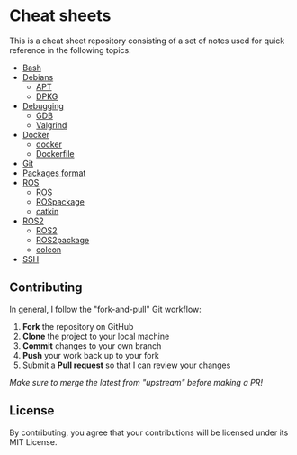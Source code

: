 # Cheat sheets
This is a cheat sheet repository consisting of a set of notes used for quick reference in the following topics:

- [Bash](https://github.com/YueErro/cheatsheets/blob/master/cheat_sheets/bash.md)
- [Debians](https://github.com/YueErro/cheatsheets/tree/master/cheat_sheets/debians)
  - [APT](https://github.com/YueErro/cheatsheets/blob/master/cheat_sheets/debians/apt.md)
  - [DPKG](https://github.com/YueErro/cheatsheets/blob/master/cheat_sheets/debians/dpkg.md)
- [Debugging](https://github.com/YueErro/cheatsheets/tree/master/cheat_sheets/debugging)
  - [GDB](https://github.com/YueErro/cheatsheets/blob/master/cheat_sheets/debugging/gdb.md)
  - [Valgrind](https://github.com/YueErro/cheatsheets/blob/master/cheat_sheets/debugging/valgrind.md)
- [Docker](https://github.com/YueErro/cheatsheets/tree/master/cheat_sheets/docker)
  - [docker](https://github.com/YueErro/cheatsheets/blob/master/cheat_sheets/docker/docker.md)
  - [Dockerfile](https://github.com/YueErro/cheatsheets/blob/master/cheat_sheets/docker/Dockerfile.md)
- [Git](https://github.com/YueErro/cheatsheets/blob/master/cheat_sheets/git.md)
- [Packages format](https://github.com/YueErro/cheatsheets/blob/master/cheat_sheets/packages_format.md)
- [ROS](https://github.com/YueErro/cheatsheets/tree/master/cheat_sheets/ROS)
  - [ROS](https://github.com/YueErro/cheatsheets/blob/master/cheat_sheets/ROS/ROS.md)
  - [ROSpackage](https://github.com/YueErro/cheatsheets/blob/master/cheat_sheets/ROS/ROSpackage.md)
  - [catkin](https://github.com/YueErro/cheatsheets/blob/master/cheat_sheets/ROS/catkin.md)
- [ROS2](https://github.com/YueErro/cheatsheets/tree/master/cheat_sheets/ROS2)
  - [ROS2](https://github.com/YueErro/cheatsheets/blob/master/cheat_sheets/ROS2/ROS2.md)
  - [ROS2package](https://github.com/YueErro/cheatsheets/blob/master/cheat_sheets/ROS2/ROS2package.md)
  - [colcon](https://github.com/YueErro/cheatsheets/blob/master/cheat_sheets/ROS2/colcon.md)
- [SSH](https://github.com/YueErro/cheatsheets/blob/master/cheat_sheets/ssh.md)

## Contributing
In general, I follow the "fork-and-pull" Git workflow:
1. **Fork** the repository on GitHub
2. **Clone** the project to your local machine
3. **Commit** changes to your own branch
4. **Push** your work back up to your fork
5. Submit a **Pull request** so that I can review your changes

_Make sure to merge the latest from "upstream" before making a PR!_

## License
By contributing, you agree that your contributions will be licensed under its MIT License.
